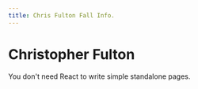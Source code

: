 ```yaml
---
title: Chris Fulton Fall Info.
---
```


# Christopher Fulton 

You don't need React to write simple standalone pages.
